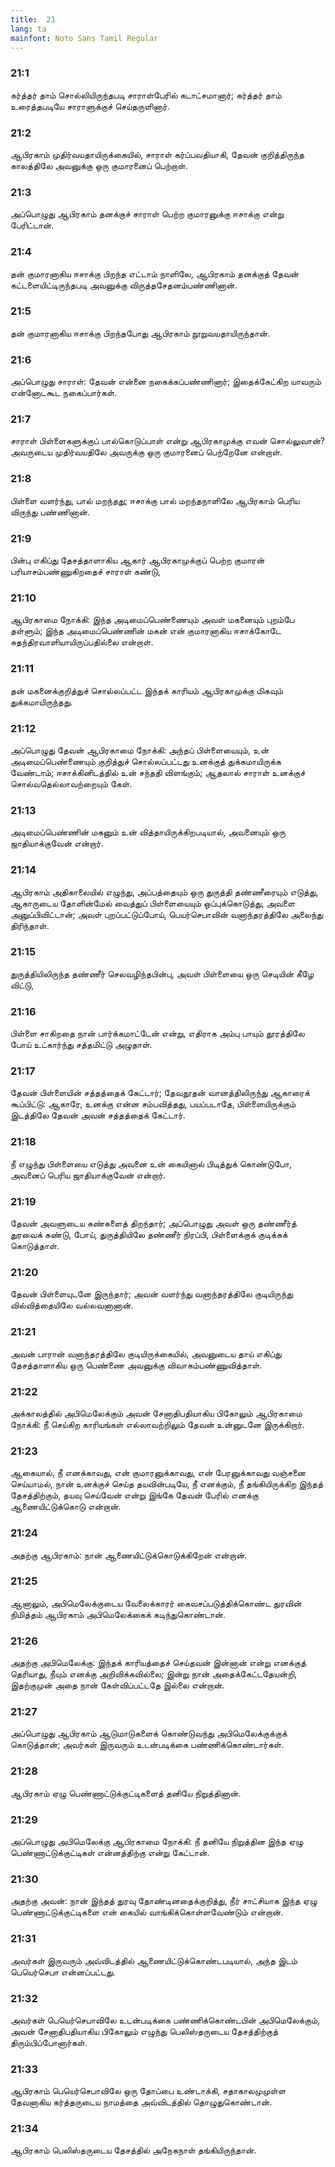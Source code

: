 ```yaml
---
title:  21
lang: ta
mainfont: Noto Sans Tamil Regular
---
```


###  21:1

கர்த்தர் தாம் சொல்லியிருந்தபடி சாராள்பேரில் கடாட்சமானார்; கர்த்தர் தாம் உரைத்தபடியே சாராளுக்குச் செய்தருளினார்.

###  21:2

ஆபிரகாம் முதிர்வயதாயிருக்கையில், சாராள் கர்ப்பவதியாகி, தேவன் குறித்திருந்த காலத்திலே அவனுக்கு ஒரு குமாரனைப் பெற்றாள்.

###  21:3

அப்பொழுது ஆபிரகாம் தனக்குச் சாராள் பெற்ற குமாரனுக்கு ஈசாக்கு என்று பேரிட்டான்.

###  21:4

தன் குமாரனாகிய ஈசாக்கு பிறந்த எட்டாம் நாளிலே, ஆபிரகாம் தனக்குத் தேவன் கட்டளையிட்டிருந்தபடி அவனுக்கு விருத்தசேதனம்பண்ணினான்.

###  21:5

தன் குமாரனாகிய ஈசாக்கு பிறந்தபோது ஆபிரகாம் நூறுவயதாயிருந்தான்.

###  21:6

அப்பொழுது சாராள்: தேவன் என்னை நகைக்கப்பண்ணினார்; இதைக்கேட்கிற யாவரும் என்னோடகூட நகைப்பார்கள்.

###  21:7

சாராள் பிள்ளைகளுக்குப் பால்கொடுப்பாள் என்று ஆபிரகாமுக்கு எவன் சொல்லுவான்? அவருடைய முதிர்வயதிலே அவருக்கு ஒரு குமாரனைப் பெற்றேனே என்றாள்.

###  21:8

பிள்ளை வளர்ந்து, பால் மறந்தது; ஈசாக்கு பால் மறந்தநாளிலே ஆபிரகாம் பெரிய விருந்து பண்ணினான்.

###  21:9

பின்பு எகிப்து தேசத்தாளாகிய ஆகார் ஆபிரகாமுக்குப் பெற்ற குமாரன் பரியாசம்பண்ணுகிறதைச் சாராள் கண்டு,

###  21:10

ஆபிரகாமை நோக்கி: இந்த அடிமைப்பெண்ணையும் அவள் மகனையும் புறம்பே தள்ளும்; இந்த அடிமைப்பெண்ணின் மகன் என் குமாரனாகிய ஈசாக்கோடே சுதந்திரவாளியாயிருப்பதில்லை என்றாள்.

###  21:11

தன் மகனைக்குறித்துச் சொல்லப்பட்ட இந்தக் காரியம் ஆபிரகாமுக்கு மிகவும் துக்கமாயிருந்தது.

###  21:12

அப்பொழுது தேவன் ஆபிரகாமை நோக்கி: அந்தப் பிள்ளையையும், உன் அடிமைப்பெண்ணையும் குறித்துச் சொல்லப்பட்டது உனக்குத் துக்கமாயிருக்க வேண்டாம்; ஈசாக்கினிடத்தில் உன் சந்ததி விளங்கும்; ஆதலால் சாராள் உனக்குச் சொல்வதெல்லாவற்றையும் கேள்.

###  21:13

அடிமைப்பெண்ணின் மகனும் உன் வித்தாயிருக்கிறபடியால், அவனையும் ஒரு ஜாதியாக்குவேன் என்றார்.

###  21:14

ஆபிரகாம் அதிகாலையில் எழுந்து, அப்பத்தையும் ஒரு துருத்தி தண்ணீரையும் எடுத்து, ஆகாருடைய தோளின்மேல் வைத்துப் பிள்ளையையும் ஒப்புக்கொடுத்து, அவளை அனுப்பிவிட்டான்; அவள் புறப்பட்டுப்போய், பெயர்செபாவின் வனாந்தரத்திலே அலைந்து திரிந்தாள்.

###  21:15

துருத்தியிலிருந்த தண்ணீர் செலவழிந்தபின்பு, அவள் பிள்ளையை ஒரு செடியின் கீழே விட்டு,

###  21:16

பிள்ளை சாகிறதை நான் பார்க்கமாட்டேன் என்று, எதிராக அம்பு பாயும் தூரத்திலே போய் உட்கார்ந்து சத்தமிட்டு அழுதாள்.

###  21:17

தேவன் பிள்ளையின் சத்தத்தைக் கேட்டார்; தேவதூதன் வானத்திலிருந்து ஆகாரைக் கூப்பிட்டு: ஆகாரே, உனக்கு என்ன சம்பவித்தது, பயப்படாதே, பிள்ளையிருக்கும் இடத்திலே தேவன் அவன் சத்தத்தைக் கேட்டார்.

###  21:18

நீ எழுந்து பிள்ளையை எடுத்து அவனை உன் கையினால் பிடித்துக் கொண்டுபோ, அவனைப் பெரிய ஜாதியாக்குவேன் என்றார்.

###  21:19

தேவன் அவளுடைய கண்களைத் திறந்தார்; அப்பொழுது அவள் ஒரு தண்ணீர்த் துரவைக் கண்டு, போய், துருத்தியிலே தண்ணீர் நிரப்பி, பிள்ளைக்குக் குடிக்கக் கொடுத்தாள்.

###  21:20

தேவன் பிள்ளையுடனே இருந்தார்; அவன் வளர்ந்து வனாந்தரத்திலே குடியிருந்து வில்வித்தையிலே வல்லவனானான்.

###  21:21

அவன் பாரான் வனாந்தரத்திலே குடியிருக்கையில், அவனுடைய தாய் எகிப்து தேசத்தாளாகிய ஒரு பெண்ணை அவனுக்கு விவாகம்பண்ணுவித்தாள்.

###  21:22

அக்காலத்தில் அபிமெலேக்கும் அவன் சேனாதிபதியாகிய பிகோலும் ஆபிரகாமை நோக்கி: நீ செய்கிற காரியங்கள் எல்லாவற்றிலும் தேவன் உன்னுடனே இருக்கிறார்.

###  21:23

ஆகையால், நீ எனக்காவது, என் குமாரனுக்காவது, என் பேரனுக்காவது வஞ்சனை செய்யாமல், நான் உனக்குச் செய்த தயவின்படியே, நீ எனக்கும், நீ தங்கியிருக்கிற இந்தத் தேசத்திற்கும், தயவு செய்வேன் என்று இங்கே தேவன் பேரில் எனக்கு ஆணையிட்டுக்கொடு என்றான்.

###  21:24

அதற்கு ஆபிரகாம்: நான் ஆணையிட்டுக்கொடுக்கிறேன் என்றான்.

###  21:25

ஆனாலும், அபிமெலேக்குடைய வேலைக்காரர் கைவசப்படுத்திக்கொண்ட துரவின் நிமித்தம் ஆபிரகாம் அபிமெலேக்கைக் கடிந்துகொண்டான்.

###  21:26

அதற்கு அபிமெலேக்கு: இந்தக் காரியத்தைச் செய்தவன் இன்னான் என்று எனக்குத் தெரியாது, நீயும் எனக்கு அறிவிக்கவில்லை; இன்று நான் அதைக்கேட்டதேயன்றி, இதற்குமுன் அதை நான் கேள்விப்பட்டதே இல்லை என்றான்.

###  21:27

அப்பொழுது ஆபிரகாம் ஆடுமாடுகளைக் கொண்டுவந்து அபிமெலேக்குக்குக் கொடுத்தான்; அவர்கள் இருவரும் உடன்படிக்கை பண்ணிக்கொண்டார்கள்.

###  21:28

ஆபிரகாம் ஏழு பெண்ணாட்டுக்குட்டிகளைத் தனியே நிறுத்தினான்.

###  21:29

அப்பொழுது அபிமெலேக்கு ஆபிரகாமை நோக்கி: நீ தனியே நிறுத்தின இந்த ஏழு பெண்ணாட்டுக்குட்டிகள் என்னத்திற்கு என்று கேட்டான்.

###  21:30

அதற்கு அவன்: நான் இந்தத் துரவு தோண்டினதைக்குறித்து, நீர் சாட்சியாக இந்த ஏழு பெண்ணாட்டுக்குட்டிகளை என் கையில் வாங்கிக்கொள்ளவேண்டும் என்றான்.

###  21:31

அவர்கள் இருவரும் அவ்விடத்தில் ஆணையிட்டுக்கொண்டபடியால், அந்த இடம் பெயெர்செபா என்னப்பட்டது.

###  21:32

அவர்கள் பெயெர்செபாவிலே உடன்படிக்கை பண்ணிக்கொண்டபின் அபிமெலேக்கும், அவன் சேனாதிபதியாகிய பிகோலும் எழுந்து பெலிஸ்தருடைய தேசத்திற்குத் திரும்பிப்போனார்கள்.

###  21:33

ஆபிரகாம் பெயெர்செபாவிலே ஒரு தோப்பை உண்டாக்கி, சதாகாலமுமுள்ள தேவனாகிய கர்த்தருடைய நாமத்தை அவ்விடத்தில் தொழுதுகொண்டான்.

###  21:34

ஆபிரகாம் பெலிஸ்தருடைய தேசத்தில் அநேகநாள் தங்கியிருந்தான்.

